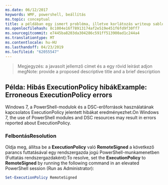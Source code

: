 ```yaml
---
ms.date: 06/12/2017
keywords: WMF, powershell, beállítás
ms.topic: conceptual
title: a példában egy ismert probléma, illetve korlátozás writeup sablonját
ms.openlocfilehash: 8c1004e16f78913174af2e519e451f6fd9f30ff7
ms.sourcegitcommit: e7445ba8203da304286c591ff513900ad1c244a4
ms.translationtype: MT
ms.contentlocale: hu-HU
ms.lasthandoff: 04/23/2019
ms.locfileid: "62055547"
---
```

 ><span data-ttu-id="c8799-103">Megjegyzés: a javasolt jellemző címet és a egy rövid leírást adjon meg</span><span class="sxs-lookup"><span data-stu-id="c8799-103">Note: provide a proposed descriptive title and a brief description</span></span>

## <a name="example-erroneous-executionpolicy-errors"></a><span data-ttu-id="c8799-104">Példa: Hibás ExecutionPolicy hibák</span><span class="sxs-lookup"><span data-stu-id="c8799-104">Example: Erroneous ExecutionPolicy errors</span></span>
<span data-ttu-id="c8799-105">Windows 7, a PowerShell-modulok és a DSC-erőforrások használatának kapcsolatos ExecutionPolicy jelentett hibákat eredményezhet.</span><span class="sxs-lookup"><span data-stu-id="c8799-105">On Windows 7, the use of PowerShell modules and DSC resources may result in errors reported about ExecutionPolicy.</span></span>

### <a name="resolution"></a><span data-ttu-id="c8799-106">Felbontás</span><span class="sxs-lookup"><span data-stu-id="c8799-106">Resolution</span></span>

<span data-ttu-id="c8799-107">Oldja meg, állítsa be a **ExecutionPolicy** való **RemoteSigned** a következő parancs futtatásával egy rendszergazda jogú PowerShell-munkamenetben (Futtatás rendszergazdaként):</span><span class="sxs-lookup"><span data-stu-id="c8799-107">To resolve, set the **ExecutionPolicy** to **RemoteSigned** by running the following command in an elevated PowerShell session (Run as Administrator):</span></span>

```powershell
Set-ExecutionPolicy RemoteSigned
```

